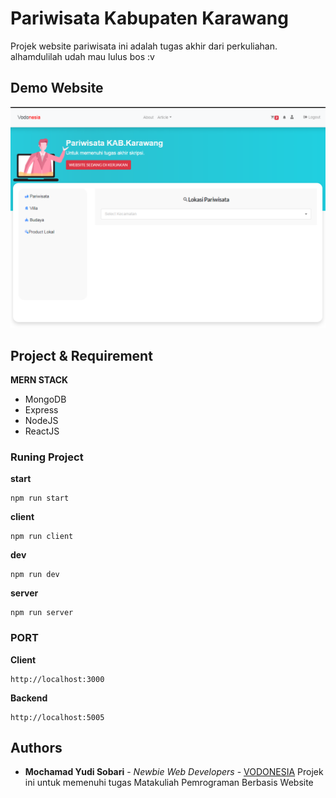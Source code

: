 # Pariwisata Kabupaten Karawang
Projek website pariwisata ini adalah tugas akhir dari perkuliahan. alhamdulilah udah mau lulus bos :v

## Demo Website
![](public/uploads/demo.png)

## Project & Requirement

**MERN STACK**
* MongoDB
* Express
* NodeJS
* ReactJS 

### Runing Project
**start**
```
npm run start
```
**client**
```
npm run client
```
**dev**
```
npm run dev
```
**server**
```
npm run server
```
### PORT
**Client**
```
http://localhost:3000
```
**Backend**
```
http://localhost:5005
```
## Authors

* **Mochamad Yudi Sobari** - *Newbie Web Developers* - [VODONESIA](https://vodonesia.id)
Projek ini untuk memenuhi tugas Matakuliah Pemrograman Berbasis Website
